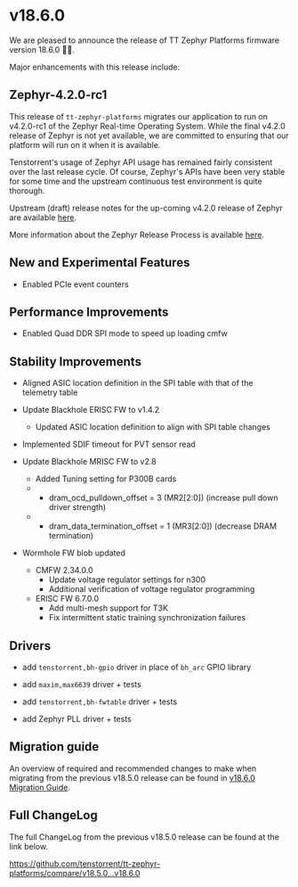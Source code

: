 # v18.6.0

We are pleased to announce the release of TT Zephyr Platforms firmware version 18.6.0 🥳🎉.

Major enhancements with this release include:

## Zephyr-4.2.0-rc1

This release of `tt-zephyr-platforms` migrates our application to run on v4.2.0-rc1 of the Zephyr
Real-time Operating System. While the final v4.2.0 release of Zephyr is not yet available, we are
committed to ensuring that our platform will run on it when it is available.

Tenstorrent's usage of Zephyr API usage has remained fairly consistent over the last release
cycle. Of course, Zephyr's APIs have been very stable for some time and the upstream continuous
test environment is quite thorough.

Upstream (draft) release notes for the up-coming v4.2.0 release of Zephyr are available
[here](https://github.com/zephyrproject-rtos/zephyr/blob/main/doc/releases/release-notes-4.2.rst).

More information about the Zephyr Release Process is available
[here](https://docs.zephyrproject.org/latest/project/release_process.html).

## New and Experimental Features

* Enabled PCIe event counters

## Performance Improvements

* Enabled Quad DDR SPI mode to speed up loading cmfw

## Stability Improvements

* Aligned ASIC location definition in the SPI table with that of the telemetry table
* Update Blackhole ERISC FW to v1.4.2
  * Updated ASIC location definition to align with SPI table changes
* Implemented SDIF timeout for PVT sensor read
* Update Blackhole MRISC FW to v2.8
  * Added Tuning setting for P300B cards
  * * dram_ocd_pulldown_offset = 3 (MR2[2:0]) (increase pull down driver strength)
  * * dram_data_termination_offset = 1 (MR3[2:0]) (decrease DRAM termination)

* Wormhole FW blob updated
  * CMFW 2.34.0.0
    * Update voltage regulator settings for n300
    * Additional verification of voltage regulator programming
  * ERISC FW 6.7.0.0
    * Add multi-mesh support for T3K
    * Fix intermittent static training synchronization failures

<!-- H1 Security vulnerabilities fixed? -->

<!-- H3 Removed APIs, H3 Deprecated APIs, H3 New APIs, if applicable -->

<!-- UL PCIe -->
<!-- UL DDR -->
<!-- UL Ethernet -->
<!-- UL Telemetry -->
<!-- UL Debug / Developer Features -->
<!-- UL Drivers -->
<!-- UL Libraries -->

<!-- H2 New Samples, if applicable -->

<!-- UL PCIe -->
<!-- UL DDR -->
<!-- UL Ethernet -->
<!-- UL Telemetry -->
<!-- UL Debug / Developer Features -->

## Drivers

* add `tenstorrent,bh-gpio` driver in place of `bh_arc` GPIO library
* add `maxim,max6639` driver + tests
* add `tenstorrent,bh-fwtable` driver + tests

* add Zephyr PLL driver + tests

<!-- UL Libraries -->

<!-- H2 Other Notable Changes, if applicable -->

<!-- UL PCIe -->
<!-- UL DDR -->
<!-- UL Ethernet -->
<!-- UL Telemetry -->
<!-- UL Debug / Developer Features -->
<!-- UL Drivers -->
<!-- UL Libraries -->

<!-- H2 New Boards, if applicable -->

## Migration guide

An overview of required and recommended changes to make when migrating from the previous v18.5.0 release can be found in [v18.6.0 Migration Guide](https://github.com/tenstorrent/tt-zephyr-platforms/tree/main/doc/release/migration-guide-18.6.md).

## Full ChangeLog

The full ChangeLog from the previous v18.5.0 release can be found at the link below.

https://github.com/tenstorrent/tt-zephyr-platforms/compare/v18.5.0...v18.6.0

